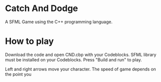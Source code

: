 # Catch And Dodge

A SFML Game using the C++ programming language. 

# How to play

Download the code and open CND.cbp with your Codeblocks. 
SFML library must be installed on your Codeblocks.
Press "Build and run" to play.

Left and right arrows move your character.
The speed of game depends on the point you 

